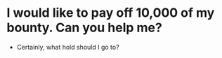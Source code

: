 # I would like to pay off 10,000 of my bounty. Can you help me?
- Certainly, what hold should I go to?
